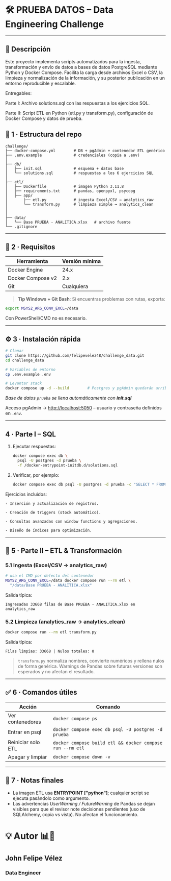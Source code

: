 # 🛠️ PRUEBA DATOS – Data Engineering Challenge

---

## 📖 Descripción

Este proyecto implementa scripts automatizados para la ingesta, transformación y envío de datos a bases de datos PostgreSQL mediante Python y Docker Compose. Facilita la carga desde archivos Excel o CSV, la limpieza y normalización de la información, y su posterior publicación en un entorno reproducible y escalable.

Entregables:

Parte I: Archivo solutions.sql con las respuestas a los ejercicios SQL.

Parte II: Script ETL en Python (etl.py y transform.py), configuración de Docker Compose y datos de prueba.

## 📂 1 · Estructura del repo
```
challenge/
├── docker-compose.yml        # DB + pgAdmin + contenedor ETL genérico
├── .env.example              # credenciales (copia a .env)
│
├── db/
│   ├── init.sql              # esquema + datos base
│   └── solutions.sql         # respuestas a los 6 ejercicios SQL
│
├── etl/
│   ├── Dockerfile            # imagen Python 3.11.8
│   ├── requirements.txt      # pandas, openpyxl, psycopg
│   ├── app/
│       ├── etl.py            # ingesta Excel/CSV → analytics_raw
│       └── transform.py      # limpieza simple → analytics_clean
│   
│
├── data/
│   └── Base PRUEBA - ANALITICA.xlsx   # archivo fuente
└── .gitignore
```

---

## 🚀 2 · Requisitos
| Herramienta  | Versión mínima |
|--------------|----------------|
| Docker Engine| 24.x |
| Docker Compose v2 | 2.x |
| Git          | Cualquiera |

> **Tip Windows + Git Bash**: Si encuentras problemas con rutas, exporta: 
```bash
export MSYS2_ARG_CONV_EXCL=/data
```
Con PowerShell/CMD no es necesario.

---

## ⚙️ 3 · Instalación rápida
```bash
# Clonar
git clone https://github.com/felipevelez48/challenge_data.git
cd challenge_data

# Variables de entorno
cp .env.example .env

# Levantar stack
docker compose up -d --build        # Postgres y pgAdmin quedarán arriba
```
*Base de datos `prueba` se llena automáticamente con **init.sql***

Acceso pgAdmin → <http://localhost:5050> – usuario y contraseña definidos en `.env`.

---

## 4 · Parte I – SQL
1. Ejecutar respuestas:
   ```bash
   docker compose exec db \
     psql -U postgres -d prueba \
     -f /docker-entrypoint-initdb.d/solutions.sql
   ```
2. Verificar, por ejemplo:
   ```bash
   docker compose exec db psql -U postgres -d prueba -c "SELECT * FROM empleados;"
   ```
Ejercicios incluidos:

    - Inserción y actualización de registros.

    - Creación de triggers (stock automático).

    - Consultas avanzadas con window functions y agregaciones.

    - Diseño de índices para optimización.

---

## 🐍 5 · Parte II – ETL & Transformación
### 5.1 Ingesta (Excel/CSV → analytics_raw)
```bash
# usa el CMD por defecto del contenedor
MSYS2_ARG_CONV_EXCL=/data docker compose run --rm etl \
  "/data/Base PRUEBA - ANALITICA.xlsx"
```
Salida típica:
```
Ingresadas 33668 filas de Base PRUEBA - ANALITICA.xlsx en analytics_raw
```

### 5.2 Limpieza (analytics_raw → analytics_clean)
```bash
docker compose run --rm etl transform.py
```
Salida típica:
```
Filas limpias: 33668 | Nulos totales: 0
```

> `transform.py` normaliza nombres, convierte numéricos y rellena nulos de forma genérica. Warnings de Pandas sobre futuras versiones son esperados y no afectan el resultado.

---

## ✅ 6 · Comandos útiles
| Acción | Comando |
|--------|---------|
| Ver contenedores | `docker compose ps` |
| Entrar en psql | `docker compose exec db psql -U postgres -d prueba` |
| Reiniciar solo ETL | `docker compose build etl && docker compose run --rm etl` |
| Apagar y limpiar | `docker compose down -v` |

---

## 📝 7 · Notas finales
* La imagen ETL usa **ENTRYPOINT ["python"]**; cualquier script se ejecuta pasándolo como argumento.
* Las advertencias *UserWarning / FutureWarning* de Pandas se dejan visibles para que el revisor note decisiones pendientes (uso de SQLAlchemy, copia vs vista). No afectan el funcionamiento.

# 💡 Autor 📊🤖
## John Felipe Vélez
### Data Engineer